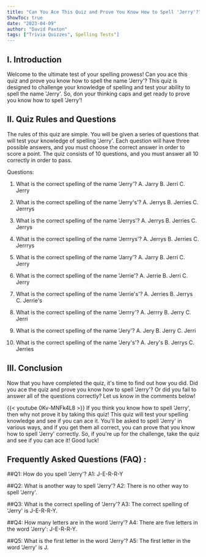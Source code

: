 ```yaml
---
title: "Can You Ace This Quiz and Prove You Know How to Spell 'Jerry'?"
ShowToc: true 
date: "2023-04-09"
author: "David Paxton" 
tags: ["Trivia Quizzes", Spelling Tests"]
---
```

## I. Introduction 
Welcome to the ultimate test of your spelling prowess! Can you ace this quiz and prove you know how to spell the name 'Jerry'? This quiz is designed to challenge your knowledge of spelling and test your ability to spell the name 'Jerry'. So, don your thinking caps and get ready to prove you know how to spell 'Jerry'! 

## II. Quiz Rules and Questions
The rules of this quiz are simple. You will be given a series of questions that will test your knowledge of spelling 'Jerry'. Each question will have three possible answers, and you must choose the correct answer in order to score a point. The quiz consists of 10 questions, and you must answer all 10 correctly in order to pass. 

Questions: 
1. What is the correct spelling of the name 'Jerry'? 
A. Jarry 
B. Jerri 
C. Jerry 

2. What is the correct spelling of the name 'Jerry's'?
A. Jerrys 
B. Jerries 
C. Jerrrys 

3. What is the correct spelling of the name 'Jerrys'? 
A. Jerrys 
B. Jerries 
C. Jerrys 

4. What is the correct spelling of the name 'Jerrrys'? 
A. Jerrys 
B. Jerries 
C. Jerrrys 

5. What is the correct spelling of the name 'Jarry'? 
A. Jarry 
B. Jerri 
C. Jerry 

6. What is the correct spelling of the name 'Jerrie'? 
A. Jerrie 
B. Jerri 
C. Jerry 

7. What is the correct spelling of the name 'Jerrie's'? 
A. Jerries 
B. Jerrys 
C. Jerrie's 

8. What is the correct spelling of the name 'Jerrry'? 
A. Jerrry 
B. Jerry 
C. Jerri 

9. What is the correct spelling of the name 'Jery'? 
A. Jery 
B. Jerry 
C. Jerri 

10. What is the correct spelling of the name 'Jery's'? 
A. Jery's 
B. Jerrys 
C. Jerries 

## III. Conclusion
Now that you have completed the quiz, it's time to find out how you did. Did you ace the quiz and prove you know how to spell 'Jerry'? Or did you fail to answer all of the questions correctly? Let us know in the comments below!

{{< youtube 0Kv-MNFk4L8 >}} 
If you think you know how to spell 'Jerry', then why not prove it by taking this quiz! This quiz will test your spelling knowledge and see if you can ace it. You'll be asked to spell 'Jerry' in various ways, and if you get them all correct, you can prove that you know how to spell 'Jerry' correctly. So, if you're up for the challenge, take the quiz and see if you can ace it! Good luck!

## Frequently Asked Questions (FAQ) :
##Q1: How do you spell 'Jerry'?
A1: J-E-R-R-Y

##Q2: What is another way to spell 'Jerry'?
A2: There is no other way to spell 'Jerry'.

##Q3: What is the correct spelling of 'Jerry'?
A3: The correct spelling of 'Jerry' is J-E-R-R-Y.

##Q4: How many letters are in the word 'Jerry'?
A4: There are five letters in the word 'Jerry': J-E-R-R-Y.

##Q5: What is the first letter in the word 'Jerry'?
A5: The first letter in the word 'Jerry' is J.





